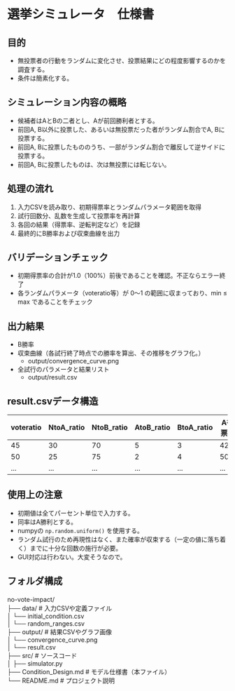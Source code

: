 # 選挙シミュレータ　仕様書

## 目的
- 無投票者の行動をランダムに変化させ、投票結果にどの程度影響するのかを調査する。
- 条件は簡素化する。

## シミュレーション内容の概略
- 候補者はAとBの二者とし、Aが前回勝利者とする。
- 前回A, B以外に投票した、あるいは無投票だった者がランダム割合でA, Bに投票する。
- 前回A, Bに投票したもののうち、一部がランダム割合で離反して逆サイドに投票する。
- 前回A, Bに投票したものは、次は無投票には転じない。

## 処理の流れ
1. 入力CSVを読み取り、初期得票率とランダムパラメータ範囲を取得
2. 試行回数分、乱数を生成して投票率を再計算
3. 各回の結果（得票率、逆転判定など）を記録
4. 最終的にB勝率および収束曲線を出力

## バリデーションチェック
- 初期得票率の合計が1.0（100%）前後であることを確認。不正ならエラー終了
- 各ランダムパラメータ（voteratio等）が 0〜1 の範囲に収まっており、min ≤ max であることをチェック

## 出力結果
- B勝率
- 収束曲線（各試行終了時点での勝率を算出、その推移をグラフ化。）
  - output/convergence_curve.png
- 全試行のパラメータと結果リスト
  - output/result.csv

## result.csvデータ構造

| voteratio | NtoA_ratio | NtoB_ratio | AtoB_ratio | BtoA_ratio | A得票率   | B得票率   | 逆転  | 投票率      |
|-----------|------------|------------|------------|------------|----------|----------|------|------------|
| 45        | 30         | 70         | 5          | 3          | 42.2     | 57.8     | 1    | 80.5       |
| 50        | 25         | 75         | 2          | 4          | 50.1     | 49.9     | 0    | 72.5       |
| ...       | ...        | ...        | ...        | ...        | ...      | ...      | ...  | ...        |

## 使用上の注意
- 初期値は全てパーセント単位で入力する。
- 同率はA勝利とする。
- numpyの `np.random.uniform()` を使用する。
- ランダム試行のため再現性はなく、また確率が収束する（一定の値に落ち着く）までに十分な回数の施行が必要。
- GUI対応は行わない。大変そうなので。

## フォルダ構成
no-vote-impact/　<br>
├── data/                # 入力CSVや定義ファイル <br>
│   └── initial_condition.csv <br>
│   └── random_ranges.csv <br>
├── output/              # 結果CSVやグラフ画像 <br>
│   └── convergence_curve.png <br>
│   └── result.csv <br>
├── src/                 # ソースコード <br>
│   ├── simulator.py <br>
├── Condition_Design.md  # モデル仕様書（本ファイル） <br>
└── README.md            # プロジェクト説明 <br>